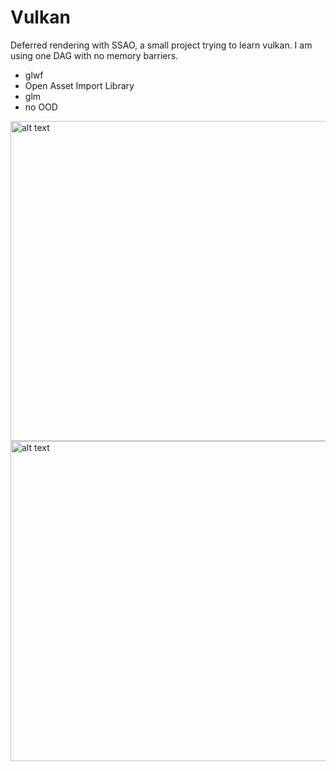 # Vulkan
Deferred rendering with SSAO, a small project trying to learn vulkan. I am using one DAG with no memory barriers.

* glwf
* Open Asset Import Library
* glm
* no OOD

<img src="https://github.com/kruseborn/vulkan/blob/master/crop.png" alt="alt text" width="512px">
<img src="https://github.com/kruseborn/vulkan/blob/master/ssao.png" alt="alt text" width="512px">
